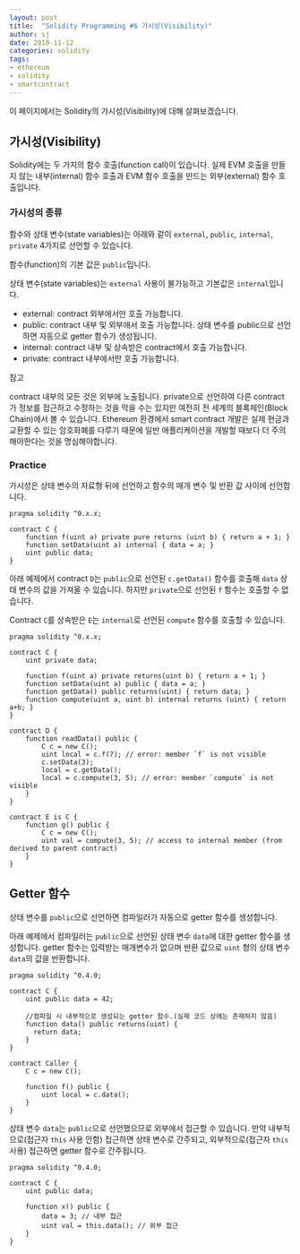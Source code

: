 ```yaml
---
layout: post
title:  "Solidity Programming #6 가시성(Visibility)"
author: sj
date: 2018-11-12
categories: solidity
tags:
- ethereum
- solidity
- smartcontract
---
```


이 페이지에서는 Solidity의 가시성(Visibility)에 대해 살펴보겠습니다.

## 가시성(Visibility)

Solidity에는 두 가지의 함수 호출(function call)이 있습니다.
실제 EVM 호출을 만들지 않는 내부(internal) 함수 호출과 EVM 함수 호출을 만드는 외부(external) 함수 호출입니다.

### 가시성의 종류

함수와 상태 변수(state variables)는 아래와 같이 `external`, `public`, `internal`, `private` 4가지로 선언할 수 있습니다.

함수(function)의 기본 값은 `public`입니다.

상태 변수(state variables)는 `external` 사용이 불가능하고 기본값은 `internal`입니다.

- external: contract 외부에서만 호출 가능합니다.
- public: contract 내부 및 외부애서 호출 가능합니다. 상태 변수를 public으로 선언하면 자동으로 getter 함수가 생성됩니다.
- internal: contract 내부 및 상속받은 contract에서 호출 가능합니다.
- private: contract 내부에서만 호출 가능합니다.

<p class="tip-title">참고</p>
<p class="tip-content">
contract 내부의 모든 것은 외부에 노출됩니다. private으로 선언하여 다른 contract가 정보를 접근하고 수정하는 것을 막을 수는 있지만
여전히 전 세계의 블록체인(Block Chain)에서 볼 수 있습니다. Ethereum 환경에서 smart contract 개발은 실제 현금과
교환할 수 있는 암호화폐를 다루기 때문에 일반 애플리케이션을 개발할 때보다 더 주의해야한다는 것을 명심해야합니다.
</p>

### Practice

가시성은 상태 변수의 자료형 뒤에 선언하고 함수의 매개 변수 및 반환 값 사이에 선언합니다.

```
pragma solidity ^0.x.x;

contract C {
    function f(uint a) private pure returns (uint b) { return a + 1; }
    function setData(uint a) internal { data = a; }
    uint public data;
}
```

아래 예제에서 contract `D`는 `public`으로 선언된 `c.getData()` 함수를 호출해 `data` 상태 변수의 값을 가져올 수 있습니다.
하지만 `private`으로 선언된 `f` 함수는 호출할 수 없습니다.

Contract `C`를 상속받은 `E`는 `internal`로 선언된 `compute` 함수를 호출할 수 있습니다.

```
pragma solidity ^0.x.x;

contract C {
    uint private data;

    function f(uint a) private returns(uint b) { return a + 1; }
    function setData(uint a) public { data = a; }
    function getData() public returns(uint) { return data; }
    function compute(uint a, uint b) internal returns (uint) { return a+b; }
}

contract D {
    function readData() public {
        C c = new C();
        uint local = c.f(7); // error: member `f` is not visible
        c.setData(3);
        local = c.getData();
        local = c.compute(3, 5); // error: member `compute` is not visible
    }
}

contract E is C {
    function g() public {
        C c = new C();
        uint val = compute(3, 5); // access to internal member (from derived to parent contract)
    }
}
```

## Getter 함수

상태 변수를 `public`으로 선언하면 컴파일러가 자동으로 getter 함수를 생성합니다.

아래 예제에서 컴파일러는 `public`으로 선언된 상태 변수 `data`에 대한 getter 함수를 생성합니다.
getter 함수는 입력받는 매개변수가 없으며 반환 값으로 `uint` 형의 상태 변수 `data`의 값을 반환합니다.

```
pragma solidity ^0.4.0;

contract C {
    uint public data = 42;

    //컴파일 시 내부적으로 생성되는 getter 함수.(실제 코드 상에는 존재하지 않음)
    function data() public returns(uint) {
      return data;
    }
}

contract Caller {
    C c = new C();

    function f() public {
        uint local = c.data();
    }
}
```

상태 변수 `data`는 `public`으로 선언했으므로 외부에서 접근할 수 있습니다.
만약 내부적으로(접근자 `this` 사용 안함) 접근하면 상태 변수로 간주되고, 외부적으로(접근자 `this` 사용) 접근하면 getter 함수로 간주됩니다.

```
pragma solidity ^0.4.0;

contract C {
    uint public data;

    function x() public {
        data = 3; // 내부 접근
        uint val = this.data(); // 외부 접근
    }
}
```
